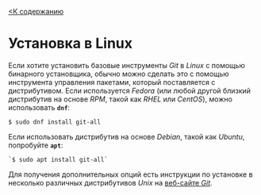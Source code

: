 [<К содержанию](./%D0%9F%D1%80%D0%BE%D1%87%D1%82%D0%B8.md)

# Установка в Linux

Если хотите установить базовые инструменты *Git* в *Linux* с помощью бинарного установщика, обычно можно сделать это с помощью инструмента управления пакетами, который поставляется с дистрибутивом. Если используется *Fedora* (или любой другой близкий дистрибутив на основе *RPM*, такой как *RHEL* или *CentOS*), можно использовать **`dnf`**:

```bush=
$ sudo dnf install git-all
```

Если использовать дистрибутив на основе *Debian*, такой как *Ubuntu*, попробуйте **`apt`**:

```bush=
`$ sudo apt install git-all`
```

Для получения дополнительных опций есть инструкции по установке в несколько различных дистрибутивов *Unix* на [веб-сайте *Git*](https://git-scm.com/download/linux).
